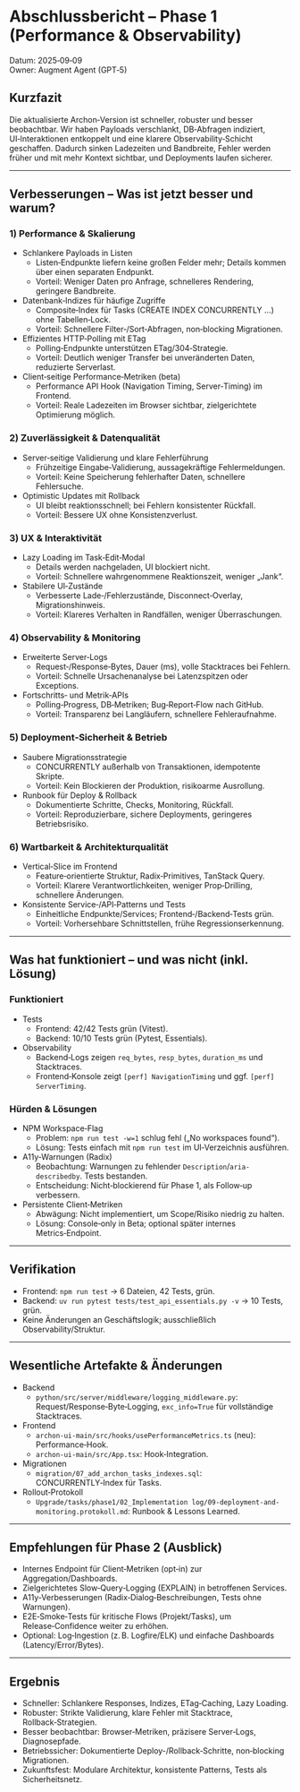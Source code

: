 # Abschlussbericht – Phase 1 (Performance & Observability)

Datum: 2025‑09‑09  
Owner: Augment Agent (GPT‑5)

## Kurzfazit
Die aktualisierte Archon‑Version ist schneller, robuster und besser beobachtbar. Wir haben Payloads verschlankt, DB‑Abfragen indiziert, UI‑Interaktionen entkoppelt und eine klarere Observability‑Schicht geschaffen. Dadurch sinken Ladezeiten und Bandbreite, Fehler werden früher und mit mehr Kontext sichtbar, und Deployments laufen sicherer.

---

## Verbesserungen – Was ist jetzt besser und warum?

### 1) Performance & Skalierung
- Schlankere Payloads in Listen
  - Listen‑Endpunkte liefern keine großen Felder mehr; Details kommen über einen separaten Endpunkt.
  - Vorteil: Weniger Daten pro Anfrage, schnelleres Rendering, geringere Bandbreite.
- Datenbank‑Indizes für häufige Zugriffe
  - Composite‑Index für Tasks (CREATE INDEX CONCURRENTLY …) ohne Tabellen‑Lock.
  - Vorteil: Schnellere Filter‑/Sort‑Abfragen, non‑blocking Migrationen.
- Effizientes HTTP‑Polling mit ETag
  - Polling‑Endpunkte unterstützen ETag/304‑Strategie.
  - Vorteil: Deutlich weniger Transfer bei unveränderten Daten, reduzierte Serverlast.
- Client‑seitige Performance‑Metriken (beta)
  - Performance API Hook (Navigation Timing, Server‑Timing) im Frontend.
  - Vorteil: Reale Ladezeiten im Browser sichtbar, zielgerichtete Optimierung möglich.

### 2) Zuverlässigkeit & Datenqualität
- Server‑seitige Validierung und klare Fehlerführung
  - Frühzeitige Eingabe‑Validierung, aussagekräftige Fehlermeldungen.
  - Vorteil: Keine Speicherung fehlerhafter Daten, schnellere Fehlersuche.
- Optimistic Updates mit Rollback
  - UI bleibt reaktionsschnell; bei Fehlern konsistenter Rückfall.
  - Vorteil: Bessere UX ohne Konsistenzverlust.

### 3) UX & Interaktivität
- Lazy Loading im Task‑Edit‑Modal
  - Details werden nachgeladen, UI blockiert nicht.
  - Vorteil: Schnellere wahrgenommene Reaktionszeit, weniger „Jank“.
- Stabilere UI‑Zustände
  - Verbesserte Lade‑/Fehlerzustände, Disconnect‑Overlay, Migrationshinweis.
  - Vorteil: Klareres Verhalten in Randfällen, weniger Überraschungen.

### 4) Observability & Monitoring
- Erweiterte Server‑Logs
  - Request‑/Response‑Bytes, Dauer (ms), volle Stacktraces bei Fehlern.
  - Vorteil: Schnelle Ursachenanalyse bei Latenzspitzen oder Exceptions.
- Fortschritts‑ und Metrik‑APIs
  - Polling‑Progress, DB‑Metriken; Bug‑Report‑Flow nach GitHub.
  - Vorteil: Transparenz bei Langläufern, schnellere Fehleraufnahme.

### 5) Deployment‑Sicherheit & Betrieb
- Saubere Migrationsstrategie
  - CONCURRENTLY außerhalb von Transaktionen, idempotente Skripte.
  - Vorteil: Kein Blockieren der Produktion, risikoarme Ausrollung.
- Runbook für Deploy & Rollback
  - Dokumentierte Schritte, Checks, Monitoring, Rückfall.
  - Vorteil: Reproduzierbare, sichere Deployments, geringeres Betriebsrisiko.

### 6) Wartbarkeit & Architekturqualität
- Vertical‑Slice im Frontend
  - Feature‑orientierte Struktur, Radix‑Primitives, TanStack Query.
  - Vorteil: Klarere Verantwortlichkeiten, weniger Prop‑Drilling, schnellere Änderungen.
- Konsistente Service‑/API‑Patterns und Tests
  - Einheitliche Endpunkte/Services; Frontend‑/Backend‑Tests grün.
  - Vorteil: Vorhersehbare Schnittstellen, frühe Regressionserkennung.

---

## Was hat funktioniert – und was nicht (inkl. Lösung)

### Funktioniert
- Tests
  - Frontend: 42/42 Tests grün (Vitest).
  - Backend: 10/10 Tests grün (Pytest, Essentials).
- Observability
  - Backend‑Logs zeigen `req_bytes`, `resp_bytes`, `duration_ms` und Stacktraces.
  - Frontend‑Konsole zeigt `[perf] NavigationTiming` und ggf. `[perf] ServerTiming`.

### Hürden & Lösungen
- NPM Workspace‑Flag
  - Problem: `npm run test -w=1` schlug fehl („No workspaces found“).
  - Lösung: Tests einfach mit `npm run test` im UI‑Verzeichnis ausführen.
- A11y‑Warnungen (Radix)
  - Beobachtung: Warnungen zu fehlender `Description`/`aria-describedby`. Tests bestanden.
  - Entscheidung: Nicht‑blockierend für Phase 1, als Follow‑up verbessern.
- Persistente Client‑Metriken
  - Abwägung: Nicht implementiert, um Scope/Risiko niedrig zu halten.
  - Lösung: Console‑only in Beta; optional später internes Metrics‑Endpoint.

---

## Verifikation
- Frontend: `npm run test` → 6 Dateien, 42 Tests, grün.
- Backend: `uv run pytest tests/test_api_essentials.py -v` → 10 Tests, grün.
- Keine Änderungen an Geschäftslogik; ausschließlich Observability/Struktur.

---

## Wesentliche Artefakte & Änderungen
- Backend
  - `python/src/server/middleware/logging_middleware.py`: Request/Response‑Byte‑Logging, `exc_info=True` für vollständige Stacktraces.
- Frontend
  - `archon-ui-main/src/hooks/usePerformanceMetrics.ts` (neu): Performance‑Hook.
  - `archon-ui-main/src/App.tsx`: Hook‑Integration.
- Migrationen
  - `migration/07_add_archon_tasks_indexes.sql`: CONCURRENTLY‑Index für Tasks.
- Rollout‑Protokoll
  - `Upgrade/tasks/phase1/02_Implementation log/09-deployment-and-monitoring.protokoll.md`: Runbook & Lessons Learned.

---

## Empfehlungen für Phase 2 (Ausblick)
- Internes Endpoint für Client‑Metriken (opt‑in) zur Aggregation/Dashboards.
- Zielgerichtetes Slow‑Query‑Logging (EXPLAIN) in betroffenen Services.
- A11y‑Verbesserungen (Radix‑Dialog‑Beschreibungen, Tests ohne Warnungen).
- E2E‑Smoke‑Tests für kritische Flows (Projekt/Tasks), um Release‑Confidence weiter zu erhöhen.
- Optional: Log‑Ingestion (z. B. Logfire/ELK) und einfache Dashboards (Latency/Error/Bytes).

---

## Ergebnis
- Schneller: Schlankere Responses, Indizes, ETag‑Caching, Lazy Loading.
- Robuster: Strikte Validierung, klare Fehler mit Stacktrace, Rollback‑Strategien.
- Besser beobachtbar: Browser‑Metriken, präzisere Server‑Logs, Diagnosepfade.
- Betriebssicher: Dokumentierte Deploy-/Rollback‑Schritte, non‑blocking Migrationen.
- Zukunftsfest: Modulare Architektur, konsistente Patterns, Tests als Sicherheitsnetz.
